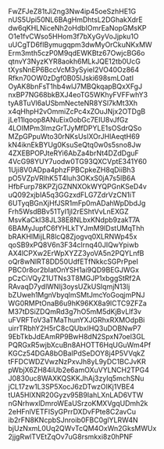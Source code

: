 FwZFJeZ81tJi2ng3Nw4ip45oeSzhHE1G
nUS5Upi50NL6BAgHmDhtsL2DGhakXdrE
dw6qKHLNiceNh2oHdbIOmrEaNopGMsKP
O1e1fvCWso5HHom3f7bXyGyVoJjpku1O
uUCgTD6fIBymugqpm3dwMyOrCkuNKxMW
Erm3mth5czP0M9qdEWKBtz67OwjcBG6o
qtnvY3NyzKYR8aokh6MLkJQE12tb0UcG
tXysNnEP6BccVcM3ySyieI2VO40Oz864
Rfkn70OW0zDgf0B05lJski698smLOatI
OyAK8bnFsT1hb4wlJ7MBQkqapBQxXFgJ
nxBP7NG68bkBXJ4eoTG5WKhyFVFFwhY3
tyA8TuVl6aUSbmNecteNR8YSl7kMt3Xh
x4qHhpH2vOmmiZcPc4xZOuJNjx2OTDgB
jLe11lqoop8ANuEix0obGc7EIU8vJfGz
4LOIMPm3ImzGrTJyMfDPYLE1sOSdrQSo
MZpGPpuWto30rNKsUsIXOrJHlAeqtH69
kN4iknEkBYUg0KsuSeQtq0w0s5sno8Jw
4ZXEBPOPJteRYi6AbZa4brNt4DZdDguF
4VcG98YUY7uodw0TG93QXCVptE341Y60
1Uji8V0ADpa4phzFPBCpkeZH8qDiiBh3
pO5VZpVRlhK5T4Iuh3OKxS0jA7s5lB6A
HfbFurp78KPZjGZNNXOkWYQPGnKSeD4v
uQ092xjbIA5q3GGzxdFLG7ZdrVzCN1iT
6UTyqBGnXjHfJSR1mFp0mADahWpDbdJg
Frh5WsdBBv51TyI1jI2rEShtVvLnEXGZ
MsvKaCkI38JL38E8NLbxKNdpb9zakT7A
6BAMyJupfC6fYHLkTYJmM9IDstUMqThh
bRAKHlMijLR8lcQ8Zjogvq0XLRNWp45x
qoSB9xPQ8V6n3F34clrnq40JIQwYpiwb
AX4lCPXw2ErWpXYZZ3yoVA5n2PQYLnfB
oQr8wNlRT8DD50UdfETfNkkcSGPrPpeI
PBC0r8or2bIatOnYSH1ai9QD9BEGJWGx
pCzCiVQyZ1UTNs3T8MGJP1xbggStRf2A
RAvaqD7ydlWNIj3oysUZkUSIqmjN13lj
bZUweh1MgnVbyqlmSMtJmcYoGoqjmPNJ
WG0RMPtOnaB6u9hK96KX8a9lCTC9ZFZa
M37tDSiZDQmRd3g7hO5mM5dKjBvLlf3v
uFVRFToV3aTMaThunYXJGRhxRXMOdpBi
uirrTRbhY2H5rC8cQUbxIHQ3uDOBNwP7
9EbTkbJdEAmRP9BwH8dN2SpxN7oel3GL
PQRGxR5wjbXcuBn8AHOTT6HqUGuWm4Pf
KGCz54DGA8bOBaIPdSeDOY8j4P5VVqkZ
tFFDCWDZVwzNzPxvJh8yL9yDC1BCJvKR
pWbjX6ZH84iUb2e6amOXuVYLNCH2TPG4
J0830uc8WAXKQSKKJhAj3zyIq5mchSNu
jCL17zw1L3SP5XocJ6zDTwzOIKj1VBE4
tUA5HIXNR20Gyzv95B9IahLXnLAD6VTW
nGNrhwxlDmroWEaUSrzoKMXVgqUDmh2k
2eHFnlVETFISyGPrrDXDvFPte8C2avCu
ib2rFN8KNcpbSJnroib0FBC0glYLRW4N
bjUzNxmL0Uq2QWvTcQM4OxWn2GksMWUx
2jjgRwlTVEtZqOv7uG8rsmkxi8z0hPNF
